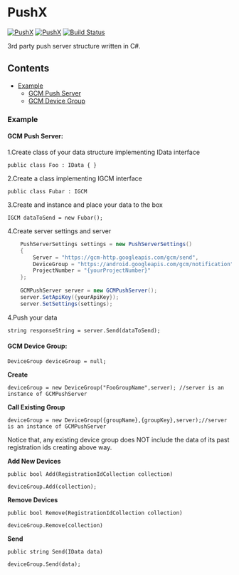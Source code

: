 # PushX

[![PushX](https://img.shields.io/pypi/status/Django.svg)]()
[![PushX](https://img.shields.io/badge/.NET-4.5.2-green.svg)]()
[![Build Status](https://travis-ci.org/KroneckerX/PushX.svg?branch=master)](https://travis-ci.org/KroneckerX/PushX)


3rd party push server structure written in C#.

## Contents
- [Example](#example)
    - [GCM Push Server](#gcm-push-server)
    - [GCM Device Group](#gcm-device-group)

### Example

#### GCM Push Server:

1.Create class of your data structure implementing IData interface

    public class Foo : IData { }
    
2.Create a class implementing IGCM interface

    public class Fubar : IGCM
    
3.Create and instance and place your data to the box
    
    IGCM dataToSend = new Fubar();

4.Create server settings and server
```csharp
    PushServerSettings settings = new PushServerSettings()
    {
        Server = "https://gcm-http.googleapis.com/gcm/send",
        DeviceGroup = "https://android.googleapis.com/gcm/notification",
        ProjectNumber = "{yourProjectNumber}"
    };
    
    GCMPushServer server = new GCMPushServer();
    server.SetApiKey({yourApiKey});
    server.SetSettings(settings);
```
4.Push your data 

    string responseString = server.Send(dataToSend);


#### GCM Device Group:

    DeviceGroup deviceGroup = null;
    
**Create**

    deviceGroup = new DeviceGroup("FooGroupName",server); //server is an instance of GCMPushServer
    
**Call Existing Group**
    
    deviceGroup = new DeviceGroup({groupName},{groupKey},server);//server is an instance of GCMPushServer

Notice that, any existing device group does NOT include the data of its past registration ids creating above way.

**Add New Devices**

    public bool Add(RegistrationIdCollection collection)
    
    deviceGroup.Add(collection);
    
**Remove Devices**
    
    public bool Remove(RegistrationIdCollection collection)
    
    deviceGroup.Remove(collection)
    
**Send**

    public string Send(IData data)
    
    deviceGroup.Send(data);

